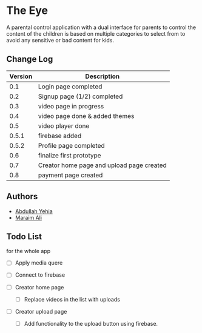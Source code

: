 # The Eye

A parental control application with a dual interface for parents to control
the content of the children is based on multiple categories to select from
to avoid any sensitive or bad content for kids.

## Change Log

| Version | Description                               |
|---------|-------------------------------------------|
| 0.1     | Login page completed                      |
| 0.2     | Signup page (1/2) completed               |
| 0.3     | video page in progress                    |
| 0.4     | video page done & added themes            |
| 0.5     | video player done                         |
| 0.5.1   | firebase added                            |
| 0.5.2   | Profile page completed                    |
| 0.6     | finalize first prototype                  |
| 0.7     | Creator home page and upload page created |
| 0.8     | payment page created                      |\

## Authors

- [Abdullah Yehia](https://github.com/A-Yehia19)
- [Maraim Ali](https://github.com/mariam2001)

## Todo List

for the whole app
- [ ] Apply media quere
- [ ] Connect to firebase

- [ ] Creator home page
  - [ ] Replace videos in the list with uploads 
- [ ] Creator upload page
  - [ ] Add functionality to the upload button using firebase.